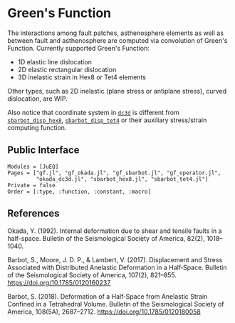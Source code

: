 # Green's Function

The interactions among fault patches, asthenosphere elements as well as
  between fault and asthenosphere are computed via convolution of Green's
  Function. Currently supported Green's Function:
- 1D elastic line dislocation
- 2D elastic rectangular dislocation
- 3D inelastic strain in Hex8 or Tet4 elements

Other types, such as 2D inelastic (plane stress or antiplane stress), curved
dislocation, are WIP.

Also notice that coordinate system in [`dc3d`](@ref) is different from
  [`sbarbot_disp_hex8`](@ref), [`sbarbot_disp_tet4`](@ref) or their auxiliary
  stress/strain computing function.

## Public Interface
```@autodocs
Modules = [JuEQ]
Pages = ["gf.jl", "gf_okada.jl", "gf_sbarbot.jl", "gf_operator.jl",
         "okada_dc3d.jl", "sbarbot_hex8.jl", "sbarbot_tet4.jl"]
Private = false
Order = [:type, :function, :constant, :macro]
```

## References
Okada, Y. (1992). Internal deformation due to shear and tensile faults in a half-space. Bulletin of the Seismological Society of America, 82(2), 1018–1040.

Barbot, S., Moore, J. D. P., & Lambert, V. (2017). Displacement and Stress Associated with Distributed Anelastic Deformation in a Half‐Space. Bulletin of the Seismological Society of America, 107(2), 821–855. https://doi.org/10.1785/0120160237

Barbot, S. (2018). Deformation of a Half‐Space from Anelastic Strain Confined in a Tetrahedral Volume. Bulletin of the Seismological Society of America, 108(5A), 2687–2712. https://doi.org/10.1785/0120180058
